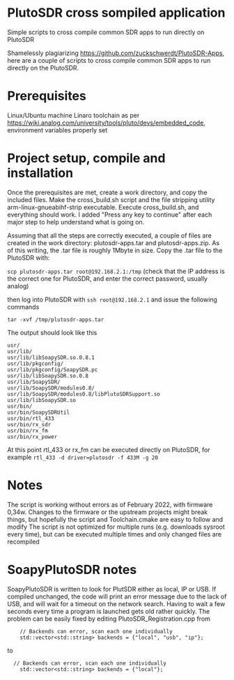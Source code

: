 # PlutoSDR cross sompiled application
Simple scripts to cross compile common SDR apps to run directly on PlutoSDR

Shamelessly plagiarizing https://github.com/zuckschwerdt/PlutoSDR-Apps, here are a couple of scripts to cross compile common SDR apps to run directly on the PlutoSDR.

# Prerequisites

Linux/Ubuntu machine
Linaro toolchain as per https://wiki.analog.com/university/tools/pluto/devs/embedded_code, environment variables properly set

# Project setup, compile and installation

Once the prerequisites are met, create a work directory, and copy the included files. Make the cross_build.sh script and the file stripping utility arm-linux-gnueabihf-strip executable. Execute cross_build.sh, and everything should work. I added "Press any key to continue" after each major step to help understand what is going on.

Assuming that all the steps are correctly executed, a couple of files are created in the work directory: plutosdr-apps.tar and plutosdr-apps.zip. As of this writing, the .tar file is roughly 1Mbyte in size. Copy the .tar file to the PlutoSDR with:

`scp plutosdr-apps.tar root@192.168.2.1:/tmp` (check that the IP address is the correct one for PlutoSDR, and enter the correct password, usually analog)

then log into PlutoSDR with `ssh root@192.168.2.1` and issue the following commands

```cd /
tar -xvf /tmp/plutosdr-apps.tar
```
The output should look like this

```
usr/
usr/lib/
usr/lib/libSoapySDR.so.0.8.1
usr/lib/pkgconfig/
usr/lib/pkgconfig/SoapySDR.pc
usr/lib/libSoapySDR.so.0.8
usr/lib/SoapySDR/
usr/lib/SoapySDR/modules0.8/
usr/lib/SoapySDR/modules0.8/libPlutoSDRSupport.so
usr/lib/libSoapySDR.so
usr/bin/
usr/bin/SoapySDRUtil
usr/bin/rtl_433
usr/bin/rx_sdr
usr/bin/rx_fm
usr/bin/rx_power
```

At this point rtl_433 or rx_fm can be executed directly on PlutoSDR, for example `rtl_433 -d driver=plutosdr -f 433M -g 20`

# Notes

The script is working without errors as of February 2022, with firmware 0,34w. Changes to the firmware or the upstream projects might break things, but hopefully the script and Toolchain.cmake are easy to follow and modify
The script is not optimized for multiple runs (e.g. downloads sysroot every time), but can be executed multiple times and only changed files are recompiled

# SoapyPlutoSDR notes

SoapyPlutoSDR is written to look for PlutSDR either as local, IP or USB. If compiled unchanged, the code will print an error message due to the lack of USB, and will wait for a timeout on the network search. Having to wait a few seconds every time a program is launched gets old rather quickly. The problem can be easily fixed by editing PlutoSDR_Registration.cpp from

```
	// Backends can error, scan each one individually
	std::vector<std::string> backends = {"local", "usb", "ip"};
  ```
to
```
  // Backends can error, scan each one individually
	std::vector<std::string> backends = {"local"};
  ```
  
 
